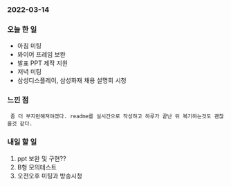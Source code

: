 ### 2022-03-14

### 오늘 한 일

- 아침 미팅
- 와이어 프레임 보완
- 발표 PPT 제작 지원
- 저녁 미팅
- 삼성디스플레이, 삼성화재 채용 설명회 시청

### 느낀 점

```
 좀 더 부지런해져야겠다. readme를 실시간으로 작성하고 하루가 끝난 뒤 복기하는것도 괜찮을것 같다. 
```



### 내일 할 일

1. ppt 보완 및 구현??
2. B형 모의테스트
3. 오전오후 미팅과 방송시청


